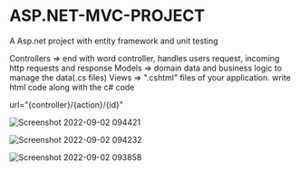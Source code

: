 # ASP.NET-MVC-PROJECT


A Asp.net project with entity framework and unit testing 

Controllers => end with word controller, handles users request, incoming http requests and response
Models => domain data and business logic to manage the data(.cs files)
Views => ".cshtml" files of your application. write html code along with the c# code

url="{controller}/{action}/{id}"

![Screenshot 2022-09-02 094421](https://user-images.githubusercontent.com/59064249/188062963-3fbb2962-4dad-400a-ada8-23a6d772006e.jpg)


![Screenshot 2022-09-02 094232](https://user-images.githubusercontent.com/59064249/188062981-80941e30-85bf-4c7b-bbf9-9a8880537b39.jpg)


![Screenshot 2022-09-02 093858](https://user-images.githubusercontent.com/59064249/188062989-db878018-e4d8-4d3c-90c6-d23a4a405e9a.jpg)




